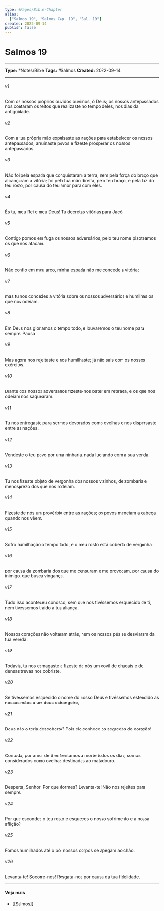```yaml
---
type: #Pages/Bible-Chapter
alias:
  ["Salmos 19", "Salmos Cap. 19", "Sal. 19"]
created: 2022-09-14
publish: false
---
```


# Salmos 19

---

**Type:** #Notes/Bible
**Tags:** #Salmos
**Created:** 2022-09-14

---

###### v1
Com os nossos próprios ouvidos ouvimos, ó Deus; os nossos antepassados nos contaram os feitos que realizaste no tempo deles, nos dias da antigüidade.
###### v2
Com a tua própria mão expulsaste as nações para estabelecer os nossos antepassados; arruinaste povos e fizeste prosperar os nossos antepassados.
###### v3
Não foi pela espada que conquistaram a terra, nem pela força do braço que alcançaram a vitória; foi pela tua mão direita, pelo teu braço, e pela luz do teu rosto, por causa do teu amor para com eles.
###### v4
És tu, meu Rei e meu Deus! Tu decretas vitórias para Jacó!
###### v5
Contigo pomos em fuga os nossos adversários; pelo teu nome pisoteamos os que nos atacam.
###### v6
Não confio em meu arco, minha espada não me concede a vitória;
###### v7
mas tu nos concedes a vitória sobre os nossos adversários e humilhas os que nos odeiam.
###### v8
Em Deus nos gloriamos o tempo todo, e louvaremos o teu nome para sempre. Pausa
###### v9
Mas agora nos rejeitaste e nos humilhaste; já não sais com os nossos exércitos.
###### v10
Diante dos nossos adversários fizeste-nos bater em retirada, e os que nos odeiam nos saquearam.
###### v11
Tu nos entregaste para sermos devorados como ovelhas e nos dispersaste entre as nações.
###### v12
Vendeste o teu povo por uma ninharia, nada lucrando com a sua venda.
###### v13
Tu nos fizeste objeto de vergonha dos nossos vizinhos, de zombaria e menosprezo dos que nos rodeiam.
###### v14
Fizeste de nós um provérbio entre as nações; os povos meneiam a cabeça quando nos vêem.
###### v15
Sofro humilhação o tempo todo, e o meu rosto está coberto de vergonha
###### v16
por causa da zombaria dos que me censuram e me provocam, por causa do inimigo, que busca vingança.
###### v17
Tudo isso aconteceu conosco, sem que nos tivéssemos esquecido de ti, nem tivéssemos traído a tua aliança.
###### v18
Nossos corações não voltaram atrás, nem os nossos pés se desviaram da tua vereda.
###### v19
Todavia, tu nos esmagaste e fizeste de nós um covil de chacais e de densas trevas nos cobriste.
###### v20
Se tivéssemos esquecido o nome do nosso Deus e tivéssemos estendido as nossas mãos a um deus estrangeiro,
###### v21
Deus não o teria descoberto? Pois ele conhece os segredos do coração!
###### v22
Contudo, por amor de ti enfrentamos a morte todos os dias; somos considerados como ovelhas destinadas ao matadouro.
###### v23
Desperta, Senhor! Por que dormes? Levanta-te! Não nos rejeites para sempre.
###### v24
Por que escondes o teu rosto e esqueces o nosso sofrimento e a nossa aflição?
###### v25
Fomos humilhados até o pó; nossos corpos se apegam ao chão.
###### v26
Levanta-te! Socorre-nos! Resgata-nos por causa da tua fidelidade.


---

#### Veja mais

- [[Salmos]]
